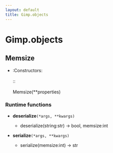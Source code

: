 ```yaml
---
layout: default
title: Gimp.objects
---
```

# Gimp.objects

## Memsize
- :Constructors:<br /><br />::<br /><br />    Memsize(**properties)


### Runtime functions
- **deserialize**`(*args, **kwargs)`
  - deserialize(string:str) -> bool, memsize:int

- **serialize**`(*args, **kwargs)`
  - serialize(memsize:int) -> str


